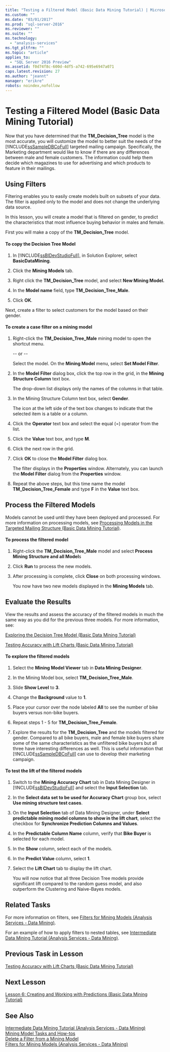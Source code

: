 ```yaml
---
title: "Testing a Filtered Model (Basic Data Mining Tutorial) | Microsoft Docs"
ms.custom: ""
ms.date: "03/01/2017"
ms.prod: "sql-server-2016"
ms.reviewer: ""
ms.suite: ""
ms.technology: 
  - "analysis-services"
ms.tgt_pltfrm: ""
ms.topic: "article"
applies_to: 
  - "SQL Server 2016 Preview"
ms.assetid: f0d74f8c-600d-4df5-a742-695e6947a071
caps.latest.revision: 27
ms.author: "jeannt"
manager: "erikre"
robots: noindex,nofollow
---
```

# Testing a Filtered Model (Basic Data Mining Tutorial)
Now that you have determined that the **TM_Decision_Tree** model is the most accurate, you will customize the model to better suit the needs of the [!INCLUDE[ssSampleDBCoFull](../a9notintoc/includes/sssampledbcofull-md.md)] targeted mailing campaign. Specifically, the Marketing department would like to know if there are any differences between male and female customers. The information could help them decide which magazines to use for advertising and which products to feature in their mailings.  
  
## Using Filters  
Filtering enables you to easily create models built on subsets of your data. The filter is applied only to the model and does not change the underlying data source.  
  
In this lesson, you will create a model that is filtered on gender, to predict the characteristics that most influence buying behavior in males and female.  
  
First you will make a copy of the **TM_Decision_Tree** model.  
  
#### To copy the Decision Tree Model  
  
1.  In [!INCLUDE[ssBIDevStudioFull](../a9notintoc/includes/ssbidevstudiofull-md.md)], in Solution Explorer, select **BasicDataMining**.  
  
2.  Click the **Mining Models** tab.  
  
3.  Right click the **TM_Decision_Tree** model, and select **New Mining Model.**  
  
4.  In the **Model name** field, type **TM_Decision_Tree_Male**.  
  
5.  Click **OK**.  
  
Next, create a filter to select customers for the model based on their gender.  
  
#### To create a case filter on a mining model  
  
1.  Right-click the **TM_Decision_Tree_Male** mining model to open the shortcut menu.  
  
    -- or --  
  
    Select the model. On the **Mining Model** menu, select **Set Model Filter**.  
  
2.  In the **Model Filter** dialog box, click the top row in the grid, in the **Mining Structure Column** text box.  
  
    The drop-down list displays only the names of the columns in that table.  
  
3.  In the Mining Structure Column text box, select **Gender**.  
  
    The icon at the left side of the text box changes to indicate that the selected item is a table or a column.  
  
4.  Click the **Operator** text box and select the equal (=) operator from the list.  
  
5.  Click the **Value** text box, and type **M**.  
  
6.  Click the next row in the grid.  
  
7.  Click **OK** to close the **Model Filter** dialog box.  
  
    The filter displays in the **Properties** window. Alternately, you can launch the **Model Filter** dialog from the **Properties** window.  
  
8.  Repeat the above steps, but this time name the model **TM_Decision_Tree_Female** and type **F** in the **Value** text box.  
  
## Process the Filtered Models  
Models cannot be used until they have been deployed and processed. For more information on processing models, see [Processing Models in the Targeted Mailing Structure &#40;Basic Data Mining Tutorial&#41;](../a9notintoc/processing-models-in-the-targeted-mailing-structure-basic-data-mining-tutorial.md).  
  
#### To process the filtered model  
  
1.  Right-click the **TM_Decision_Tree_Male** model and select **Process Mining Structure and all Model**s  
  
2.  Click **Run** to process the new models.  
  
3.  After processing is complete, click **Close** on both processing windows.  
  
    You now have two new models displayed in the **Mining Models** tab.  
  
## Evaluate the Results  
View the results and assess the accuracy of the filtered models in much the same way as you did for the previous three models. For more information, see:  
  
[Exploring the Decision Tree Model &#40;Basic Data Mining Tutorial&#41;](../a9notintoc/exploring-the-decision-tree-model-basic-data-mining-tutorial.md)  
  
[Testing Accuracy with Lift Charts &#40;Basic Data Mining Tutorial&#41;](../a9notintoc/testing-accuracy-with-lift-charts-basic-data-mining-tutorial.md)  
  
#### To explore the filtered models  
  
1.  Select the **Mining Model Viewer** tab in **Data Mining Designer**.  
  
2.  In the Mining Model box, select **TM_Decision_Tree_Male**.  
  
3.  Slide **Show Level** to **3**.  
  
4.  Change the **Background** value to **1**.  
  
5.  Place your cursor over the node labeled **All** to see the number of bike buyers versus non-bike buyers.  
  
6.  Repeat steps 1 - 5 for **TM_Decision_Tree_Female**.  
  
7.  Explore the results for the **TM_Decision_Tree** and the models filtered for gender. Compared to all bike buyers, male and female bike buyers share some of the same characteristics as the unfiltered bike buyers but all three have interesting differences as well. This is useful information that [!INCLUDE[ssSampleDBCoFull](../a9notintoc/includes/sssampledbcofull-md.md)] can use to develop their marketing campaign.  
  
#### To test the lift of the filtered models  
  
1.  Switch to the **Mining Accuracy Chart** tab in Data Mining Designer in [!INCLUDE[ssBIDevStudioFull](../a9notintoc/includes/ssbidevstudiofull-md.md)] and select the **Input Selection** tab.  
  
2.  In the **Select data set to be used for Accuracy Chart** group box, select **Use mining structure test cases**.  
  
3.  On the **Input Selection** tab of Data Mining Designer, under **Select predictable mining model columns to show in the lift chart**, select the checkbox for **Synchronize Prediction Columns and Values**.  
  
4.  In the **Predictable Column Name** column, verify that **Bike Buyer** is selected for each model.  
  
5.  In the **Show** column, select each of the models.  
  
6.  In the **Predict Value** column, select **1**.  
  
7.  Select the **Lift Chart** tab to display the lift chart.  
  
    You will now notice that all three Decision Tree models provide significant lift compared to the random guess model, and also outperform the Clustering and Naive-Bayes models.  
  
## Related Tasks  
For more information on filters, see [Filters for Mining Models &#40;Analysis Services - Data Mining&#41;](../analysis-services/data-mining/filters-for-mining-models-analysis-services-data-mining.md).  
  
For an example of how to apply filters to nested tables, see [Intermediate Data Mining Tutorial &#40;Analysis Services - Data Mining&#41;](../a9notintoc/intermediate-data-mining-tutorial-analysis-services-data-mining.md).  
  
## Previous Task in Lesson  
[Testing Accuracy with Lift Charts &#40;Basic Data Mining Tutorial&#41;](../a9notintoc/testing-accuracy-with-lift-charts-basic-data-mining-tutorial.md)  
  
## Next Lesson  
[Lesson 6: Creating and Working with Predictions &#40;Basic Data Mining Tutorial&#41;](../a9notintoc/lesson-6-creating-and-working-with-predictions-basic-data-mining-tutorial.md)  
  
## See Also  
[Intermediate Data Mining Tutorial &#40;Analysis Services - Data Mining&#41;](../a9notintoc/intermediate-data-mining-tutorial-analysis-services-data-mining.md)  
[Mining Model Tasks and How-tos](../analysis-services/data-mining/mining-model-tasks-and-how-tos.md)  
[Delete a Filter from a Mining Model](../analysis-services/data-mining/delete-a-filter-from-a-mining-model.md)  
[Filters for Mining Models &#40;Analysis Services - Data Mining&#41;](../analysis-services/data-mining/filters-for-mining-models-analysis-services-data-mining.md)  
  
